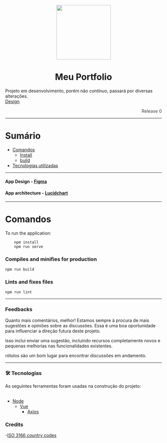 <p align="center">
    <img src="./logo.png" width="175"> 
</p>
<h1 align="center">Meu Portfolio</h1>
<description>
Projeto em desenvolvimento, porém não contínuo, passará por diversas alterações.<br>
<a href="https://www.figma.com/file/tBHrIuL4AcTC30Sxudh5kj/Portif%C3%B3lio?node-id=0%3A1&t=bBRpQMlEbnAVWRRh-1">Design</a>  


</description>
<p style="color:#404040;" align="end">Release 0</p>
<hr>

# Sumário

- [Comandos](#install)
    - [Install](#install)
    - [build](#build)
- [Tecnologias utilizadas](#tecnologias)
  <!-- [License](#license) -->

<hr>

#### App Design - [Figma](https://www.figma.com/file/tBHrIuL4AcTC30Sxudh5kj/Portif%C3%B3lio?node-id=0%3A1&t=H7e14Qccoad6Sjg8-1)
#### App architecture - [Lucidchart](https://lucid.app/lucidchart/fde5b0dc-29ae-4c47-bd7c-64e211760cb7/edit?viewport_loc=-143%2C-212%2C2219%2C1055%2C0_0&invitationId=inv_571a1975-17aa-4fc7-8a3a-831a045beee6)
<Hr>
<div id="install"></div>

# Comandos

To run the application:

```node
    npm install
    npm run serve
```
<div id="build"></div>

### Compiles and minifies for production
```
npm run build
```

### Lints and fixes files
```
npm run lint
```

<hr>

### Feedbacks

Quanto mais comentários, melhor! Estamos sempre à procura de mais sugestões e opiniões sobre as discussões. Essa é uma boa oportunidade para influenciar a direção futura deste projeto.

Isso inclui enviar uma sugestão, incluindo recursos completamente novos e pequenas melhorias nas funcionalidades existentes.

rótulos são um bom lugar para encontrar discussões em andamento.

---

### 🛠 Tecnologias

<div id="tecnologias"></div>
As seguintes ferramentas foram usadas na construção do projeto:
<br><br>

- [Node](https://nodejs.org/en/)
  - [Vue](https://vuejs.org/)
    - [Axios](https://axios-http.com/ptbr/docs/intro)


### Credits

-[ISO 3166 country codes](https://github.com/lukes/ISO-3166-Countries-with-Regional-Codes)
